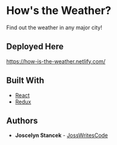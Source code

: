 # How's the Weather?

Find out the weather in any major city!

## Deployed Here

https://how-is-the-weather.netlify.com/

## Built With

* [React](https://reactjs.org/)
* [Redux](https://redux.js.org/)

## Authors

* **Joscelyn Stancek** - [JossWritesCode](https://github.com/JossWritesCode)

